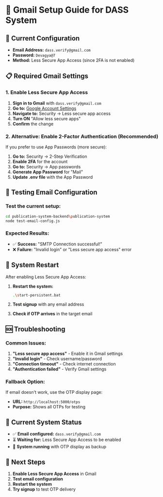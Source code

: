 # 📧 Gmail Setup Guide for DASS System

## 🔧 Current Configuration
- **Email Address:** `dass.verify@gmail.com`
- **Password:** `Devagya@7`
- **Method:** Less Secure App Access (since 2FA is not enabled)

## 📋 Required Gmail Settings

### 1. **Enable Less Secure App Access**
1. **Sign in to Gmail** with `dass.verify@gmail.com`
2. **Go to:** [Google Account Settings](https://myaccount.google.com/)
3. **Navigate to:** Security → Less secure app access
4. **Turn ON** "Allow less secure apps"
5. **Confirm** the change

### 2. **Alternative: Enable 2-Factor Authentication (Recommended)**
If you prefer to use App Passwords (more secure):
1. **Go to:** Security → 2-Step Verification
2. **Enable 2FA** for the account
3. **Go to:** Security → App passwords
4. **Generate App Password** for "Mail"
5. **Update .env file** with the App Password

## 🧪 Testing Email Configuration

### Test the current setup:
```bash
cd publication-system-backend\publication-system
node test-email-config.js
```

### Expected Results:
- ✅ **Success:** "SMTP Connection successful!"
- ❌ **Failure:** "Invalid login" or "Less secure app access" error

## 🔄 System Restart

After enabling Less Secure App Access:
1. **Restart the system:**
   ```bash
   .\start-persistent.bat
   ```

2. **Test signup** with any email address
3. **Check if OTP arrives** in the target email

## 🆘 Troubleshooting

### Common Issues:
1. **"Less secure app access"** - Enable it in Gmail settings
2. **"Invalid login"** - Check username/password
3. **"Connection timeout"** - Check internet connection
4. **"Authentication failed"** - Verify Gmail settings

### Fallback Option:
If email doesn't work, use the OTP display page:
- **URL:** `http://localhost:5000/otps`
- **Purpose:** Shows all OTPs for testing

## 📱 Current System Status

- ✅ **Email configured:** `dass.verify@gmail.com`
- ⏳ **Waiting for:** Less Secure App Access to be enabled
- 🔄 **System running** with OTP display as backup

## 🎯 Next Steps

1. **Enable Less Secure App Access** in Gmail
2. **Test email configuration**
3. **Restart the system**
4. **Try signup** to test OTP delivery

